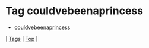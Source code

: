 <!--
title: Tag couldvebeenaprincess
date: 2020-06-28T15:26:59.583Z
tags:
-->
# Tag couldvebeenaprincess

 * [couldvebeenaprincess](87000314354.md)

| [Tags](tags.md) | [Top](index.md) |
